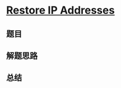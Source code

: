 # [Restore IP Addresses](https://leetcode.com/problems/restore-ip-addresses/)
## 题目


## 解题思路


## 总结


